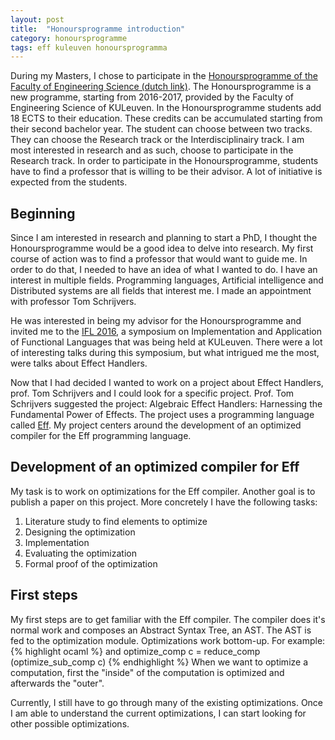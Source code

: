```yaml
---
layout: post
title:  "Honoursprogramme introduction"
category: honoursprogramme
tags: eff kuleuven honoursprogramma
---
```


During my Masters, I chose to participate in the [Honoursprogramme of the Faculty of Engineering Science (dutch link)](https://eng.kuleuven.be/studenten/engineering-essentials-ingenieurscompetenies/honoursprogramma/honoursprogramma). The Honoursprogramme is a new programme, starting from 2016-2017, provided by the Faculty of Engineering Science of KULeuven. In the Honoursprogramme students add 18 ECTS to their education. These credits can be accumulated starting from their second bachelor year. The student can choose between two tracks. They can choose the Research track or the Interdisciplinairy track. I am most interested in research and as such, choose to participate in the Research track. In order to participate in the Honoursprogramme, students have to find a professor that is willing to be their advisor. A lot of initiative is expected from the students. 

## Beginning

Since I am interested in research and planning to start a PhD, I thought the Honoursprogramme would be a good idea to delve into research. My first course of action was to find a professor that would want to guide me. In order to do that, I needed to have an idea of what I wanted to do. I have an interest in multiple fields. Programming languages, Artificial intelligence and Distributed systems are all fields that interest me. I made an appointment with professor Tom Schrijvers. 

He was interested in being my advisor for the Honoursprogramme and invited me to the [IFL 2016](https://dtai.cs.kuleuven.be/events/ifl2016/), a symposium on Implementation and Application of Functional Languages that was being held at KULeuven. There were a lot of interesting talks during this symposium, but what intrigued me the most, were talks about Effect Handlers.

Now that I had decided I wanted to work on a project about Effect Handlers, prof. Tom Schrijvers and I could look for a specific project. Prof. Tom Schrijvers suggested the project: Algebraic Effect Handlers: Harnessing the Fundamental Power of Effects. The project uses a programming language called [Eff](http://www.eff-lang.org/). My project centers around the development of an optimized compiler for the Eff programming language.

## Development of an optimized compiler for Eff
My task is to work on optimizations for the Eff compiler. Another goal is to publish a paper on this project. More concretely I have the following tasks:

1. Literature study to find elements to optimize
2. Designing the optimization
3. Implementation
4. Evaluating the optimization
5. Formal proof of the optimization

## First steps
My first steps are to get familiar with the Eff compiler. The compiler does it's normal work and composes an Abstract Syntax Tree, an AST. The AST is fed to the optimization module. Optimizations work bottom-up. For example:
{% highlight ocaml %}
and optimize_comp c = reduce_comp (optimize_sub_comp c)
{% endhighlight %}
When we want to optimize a computation, first the "inside" of the computation is optimized and afterwards the "outer". 

Currently, I still have to go through many of the existing optimizations. Once I am able to understand the current optimizations, I can start looking for other possible optimizations.